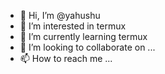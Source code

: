 - 👋 Hi, I’m @yahushu
- 👀 I’m interested in termux
- 🌱 I’m currently learning termux
- 💞️ I’m looking to collaborate on ...
- 📫 How to reach me ...

<!---
yahushu/yahushu is a ✨ special ✨ repository because its `README.md` (this file) appears on your GitHub profile.
You can click the Preview link to take a look at your changes.
--->
